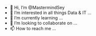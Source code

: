 - 👋 Hi, I’m @MastermindSey
- 👀 I’m interested in all things Data & IT ...
- 🌱 I’m currently learning ...
- 💞️ I’m looking to collaborate on ...
- 📫 How to reach me ...

<!---
MastermindSey/MastermindSey is a ✨ special ✨ repository because its `README.md` (this file) appears on your GitHub profile.
You can click the Preview link to take a look at your changes.
--->
